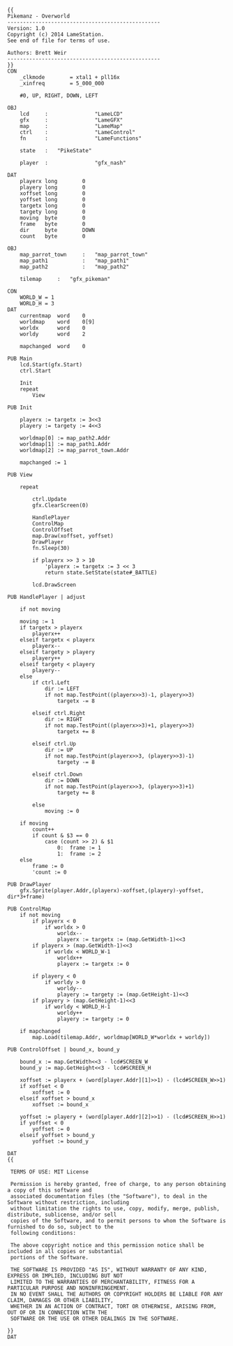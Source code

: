 
    {{
    Pikemanz - Overworld
    -------------------------------------------------
    Version: 1.0
    Copyright (c) 2014 LameStation.
    See end of file for terms of use.

    Authors: Brett Weir
    -------------------------------------------------
    }}
    CON
        _clkmode        = xtal1 + pll16x
        _xinfreq        = 5_000_000

        #0, UP, RIGHT, DOWN, LEFT

    OBJ
        lcd     :               "LameLCD"
        gfx     :               "LameGFX"
        map     :               "LameMap"
        ctrl    :               "LameControl"
        fn      :               "LameFunctions"

        state   :   "PikeState"

        player  :               "gfx_nash"

    DAT
        playerx long        0
        playery long        0
        xoffset long        0
        yoffset long        0
        targetx long        0
        targety long        0
        moving  byte        0
        frame   byte        0
        dir     byte        DOWN
        count   byte        0

    OBJ
        map_parrot_town     :   "map_parrot_town"
        map_path1           :   "map_path1"
        map_path2           :   "map_path2"

        tilemap     :   "gfx_pikeman"

    CON
        WORLD_W = 1
        WORLD_H = 3
    DAT
        currentmap  word    0
        worldmap    word    0[9]
        worldx      word    0
        worldy      word    2

        mapchanged  word    0

    PUB Main
        lcd.Start(gfx.Start)
        ctrl.Start

        Init
        repeat
            View

    PUB Init

        playerx := targetx := 3<<3
        playery := targety := 4<<3

        worldmap[0] := map_path2.Addr
        worldmap[1] := map_path1.Addr
        worldmap[2] := map_parrot_town.Addr

        mapchanged := 1

    PUB View

        repeat

            ctrl.Update
            gfx.ClearScreen(0)

            HandlePlayer
            ControlMap
            ControlOffset
            map.Draw(xoffset, yoffset)
            DrawPlayer
            fn.Sleep(30)

            if playerx >> 3 > 10
                'playerx := targetx := 3 << 3
                return state.SetState(state#_BATTLE)

            lcd.DrawScreen

    PUB HandlePlayer | adjust

        if not moving

        moving := 1
        if targetx > playerx
            playerx++
        elseif targetx < playerx
            playerx--
        elseif targety > playery
            playery++
        elseif targety < playery
            playery--
        else
            if ctrl.Left
                dir := LEFT
                if not map.TestPoint((playerx>>3)-1, playery>>3)
                    targetx -= 8

            elseif ctrl.Right
                dir := RIGHT
                if not map.TestPoint((playerx>>3)+1, playery>>3)
                    targetx += 8

            elseif ctrl.Up
                dir := UP
                if not map.TestPoint(playerx>>3, (playery>>3)-1)
                    targety -= 8

            elseif ctrl.Down
                dir := DOWN
                if not map.TestPoint(playerx>>3, (playery>>3)+1)
                    targety += 8

            else
                moving := 0

        if moving
            count++
            if count & $3 == 0
                case (count >> 2) & $1
                    0:  frame := 1
                    1:  frame := 2
        else
            frame := 0
            'count := 0

    PUB DrawPlayer
        gfx.Sprite(player.Addr,(playerx)-xoffset,(playery)-yoffset, dir*3+frame)

    PUB ControlMap
        if not moving
            if playerx < 0
                if worldx > 0
                    worldx--
                    playerx := targetx := (map.GetWidth-1)<<3
            if playerx > (map.GetWidth-1)<<3
                if worldx < WORLD_W-1
                    worldx++
                    playerx := targetx := 0

            if playery < 0
                if worldy > 0
                    worldy--
                    playery := targety := (map.GetHeight-1)<<3
            if playery > (map.GetHeight-1)<<3
                if worldy < WORLD_H-1
                    worldy++
                    playery := targety := 0

        if mapchanged
            map.Load(tilemap.Addr, worldmap[WORLD_W*worldx + worldy])

    PUB ControlOffset | bound_x, bound_y

        bound_x := map.GetWidth<<3 - lcd#SCREEN_W
        bound_y := map.GetHeight<<3 - lcd#SCREEN_H

        xoffset := playerx + (word[player.Addr][1]>>1) - (lcd#SCREEN_W>>1)
        if xoffset < 0
            xoffset := 0
        elseif xoffset > bound_x
            xoffset := bound_x

        yoffset := playery + (word[player.Addr][2]>>1) - (lcd#SCREEN_H>>1)
        if yoffset < 0
            yoffset := 0
        elseif yoffset > bound_y
            yoffset := bound_y

    DAT
    {{

     TERMS OF USE: MIT License

     Permission is hereby granted, free of charge, to any person obtaining a copy of this software and
     associated documentation files (the "Software"), to deal in the Software without restriction, including
     without limitation the rights to use, copy, modify, merge, publish, distribute, sublicense, and/or sell
     copies of the Software, and to permit persons to whom the Software is furnished to do so, subject to the
     following conditions:

     The above copyright notice and this permission notice shall be included in all copies or substantial
     portions of the Software.

     THE SOFTWARE IS PROVIDED "AS IS", WITHOUT WARRANTY OF ANY KIND, EXPRESS OR IMPLIED, INCLUDING BUT NOT
     LIMITED TO THE WARRANTIES OF MERCHANTABILITY, FITNESS FOR A PARTICULAR PURPOSE AND NONINFRINGEMENT.
     IN NO EVENT SHALL THE AUTHORS OR COPYRIGHT HOLDERS BE LIABLE FOR ANY CLAIM, DAMAGES OR OTHER LIABILITY,
     WHETHER IN AN ACTION OF CONTRACT, TORT OR OTHERWISE, ARISING FROM, OUT OF OR IN CONNECTION WITH THE
     SOFTWARE OR THE USE OR OTHER DEALINGS IN THE SOFTWARE.

    }}
    DAT
